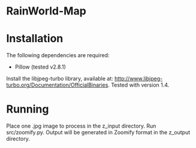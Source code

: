 # RainWorld-Map

# Installation
The following dependencies are required:
- Pillow (tested v2.8.1)

Install the libjpeg-turbo library, available at: http://www.libjpeg-turbo.org/Documentation/OfficialBinaries. Tested with version 1.4.

# Running
Place one .jpg image to process in the z_input directory. Run src/zoomify.py. Output will be generated in Zoomify format in the z_output directory.